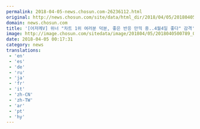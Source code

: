 ```yaml
---
permalink: 2018-04-05-news.chosun.com-26236112.html
original: http://news.chosun.com/site/data/html_dir/2018/04/05/2018040500811.html
domain: news.chosun.com
title: '[어저께V] 위너 "차트 1위 여러분 덕분, 좋은 반응 만끽 중..4월4일 좋다" 감격'
image: http://image.chosun.com/sitedata/image/201804/05/2018040500789_0.jpg
date: 2018-04-05 00:17:31
category: news
translations: 
 - 'en'
 - 'es'
 - 'de'
 - 'ru'
 - 'ja'
 - 'fr'
 - 'it'
 - 'zh-CN'
 - 'zh-TW'
 - 'ar'
 - 'pt'
 - 'hy'
---
```


